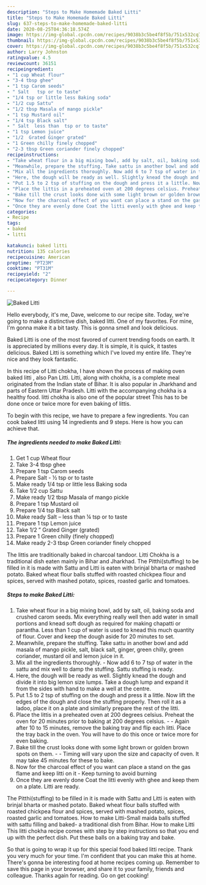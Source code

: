 ```yaml
---
description: "Steps to Make Homemade Baked Litti"
title: "Steps to Make Homemade Baked Litti"
slug: 637-steps-to-make-homemade-baked-litti
date: 2020-08-25T04:36:18.574Z
image: https://img-global.cpcdn.com/recipes/9038b3c5be4f8f5b/751x532cq70/baked-litti-recipe-main-photo.jpg
thumbnail: https://img-global.cpcdn.com/recipes/9038b3c5be4f8f5b/751x532cq70/baked-litti-recipe-main-photo.jpg
cover: https://img-global.cpcdn.com/recipes/9038b3c5be4f8f5b/751x532cq70/baked-litti-recipe-main-photo.jpg
author: Larry Johnston
ratingvalue: 4.5
reviewcount: 36151
recipeingredient:
- "1 cup Wheat flour"
- "3-4 tbsp ghee"
- "1 tsp Carom seeds"
- " Salt   tsp or to taste"
- "1/4 tsp or little less Baking soda"
- "1/2 cup Sattu"
- "1/2 tbsp Masala of mango pickle"
- "1 tsp Mustard oil"
- "1/4 tsp Black salt"
- " Salt  less than  tsp or to taste"
- "1 tsp Lemon juice"
- "1/2  Grated Ginger grated"
- "1 Green chilly finely chopped"
- "2-3 tbsp Green coriander finely chopped"
recipeinstructions:
- "Take wheat flour in a big mixing bowl, add by salt, oil, baking soda and crushed carom seeds. Mix everything really well then add water in small portions and knead soft dough as required for making chapatti or parantha. Less than 1 cup of water is used to knead this much quantity of flour. Cover and keep the dough aside for 20 minutes to set."
- "Meanwhile, prepare the stuffing. Take sattu in another bowl and add masala of mango pickle, salt, black salt, ginger, green chilly, green coriander, mustard oil and lemon juice in it."
- "Mix all the ingredients thoroughly. Now add 6 to 7 tsp of water in the sattu and mix well to damp the stuffing. Sattu stuffing is ready."
- "Here, the dough will be ready as well. Slightly knead the dough and divide it into big lemon size lumps. Take a dough lump and expand it from the sides with hand to make a well at the centre."
- "Put 1.5 to 2 tsp of stuffing on the dough and press it a little. Now lift the edges of the dough and close the stuffing properly. Then roll it as a ladoo, place it on a plate and similarly prepare the rest of the litti."
- "Place the littis in a preheated oven at 200 degrees celsius. Preheat the oven for 20 minutes prior to baking at 200 degrees celsius.  Again after 10 to 15 minutes, remove the baking tray and flip each litti. Place the tray back in the oven. You will have to do this once or twice more for even baking."
- "Bake till the crust looks done with some light brown or golden brown spots on them.   Timing will vary upon the size and capacity of oven. It may take 45 minutes for these to bake."
- "Now for the charcoal effect of you want can place a stand on the gas flame and keep litti on it Keep turning to avoid burning"
- "Once they are evenly done Coat the litti evenly with ghee and keep them on a plate. Litti are ready."
categories:
- Recipe
tags:
- baked
- litti

katakunci: baked litti 
nutrition: 135 calories
recipecuisine: American
preptime: "PT23M"
cooktime: "PT31M"
recipeyield: "2"
recipecategory: Dinner

---
```



![Baked Litti](https://img-global.cpcdn.com/recipes/9038b3c5be4f8f5b/751x532cq70/baked-litti-recipe-main-photo.jpg)

Hello everybody, it's me, Dave, welcome to our recipe site. Today, we're going to make a distinctive dish, baked litti. One of my favorites. For mine, I'm gonna make it a bit tasty. This is gonna smell and look delicious.

Baked Litti is one of the most favored of current trending foods on earth. It is appreciated by millions every day. It is simple, it is quick, it tastes delicious. Baked Litti is something which I've loved my entire life. They're nice and they look fantastic.

In this recipe of Litti chokha, I have shown the process of making oven baked litti , also Pan Litti. Litti, along with chokha, is a complete meal originated from the Indian state of Bihar. It is also popular in Jharkhand and parts of Eastern Uttar Pradesh. Litti with the accompanying chokha is a healthy food. litti chokha is also one of the popular street This has to be done once or twice more for even baking of littis.


To begin with this recipe, we have to prepare a few ingredients. You can cook baked litti using 14 ingredients and 9 steps. Here is how you can achieve that.

<!--inarticleads1-->

##### The ingredients needed to make Baked Litti:

1. Get 1 cup Wheat flour
1. Take 3-4 tbsp ghee
1. Prepare 1 tsp Carom seeds
1. Prepare  Salt - ½ tsp or to taste
1. Make ready 1/4 tsp or little less Baking soda
1. Take 1/2 cup Sattu
1. Make ready 1/2 tbsp Masala of mango pickle
1. Prepare 1 tsp Mustard oil
1. Prepare 1/4 tsp Black salt
1. Make ready  Salt – less than ¼ tsp or to taste
1. Prepare 1 tsp Lemon juice
1. Take 1/2 ” Grated Ginger (grated)
1. Prepare 1 Green chilly (finely chopped)
1. Make ready 2-3 tbsp Green coriander finely chopped


The littis are traditionally baked in charcoal tandoor. Litti Chokha is a traditional dish eaten mainly in Bihar and Jharkhad. The Pitthi(stuffing) to be filled in it is made with Sattu and Litti is eaten with brinjal bharta or mashed potato. Baked wheat flour balls stuffed with roasted chickpea flour and spices, served with mashed potato, spices, roasted garlic and tomatoes. 

<!--inarticleads2-->

##### Steps to make Baked Litti:

1. Take wheat flour in a big mixing bowl, add by salt, oil, baking soda and crushed carom seeds. Mix everything really well then add water in small portions and knead soft dough as required for making chapatti or parantha. Less than 1 cup of water is used to knead this much quantity of flour. Cover and keep the dough aside for 20 minutes to set.
1. Meanwhile, prepare the stuffing. Take sattu in another bowl and add masala of mango pickle, salt, black salt, ginger, green chilly, green coriander, mustard oil and lemon juice in it.
1. Mix all the ingredients thoroughly. - Now add 6 to 7 tsp of water in the sattu and mix well to damp the stuffing. Sattu stuffing is ready.
1. Here, the dough will be ready as well. Slightly knead the dough and divide it into big lemon size lumps. Take a dough lump and expand it from the sides with hand to make a well at the centre.
1. Put 1.5 to 2 tsp of stuffing on the dough and press it a little. Now lift the edges of the dough and close the stuffing properly. Then roll it as a ladoo, place it on a plate and similarly prepare the rest of the litti.
1. Place the littis in a preheated oven at 200 degrees celsius. Preheat the oven for 20 minutes prior to baking at 200 degrees celsius. -  - Again after 10 to 15 minutes, remove the baking tray and flip each litti. Place the tray back in the oven. You will have to do this once or twice more for even baking.
1. Bake till the crust looks done with some light brown or golden brown spots on them.  -  - Timing will vary upon the size and capacity of oven. It may take 45 minutes for these to bake.
1. Now for the charcoal effect of you want can place a stand on the gas flame and keep litti on it - Keep turning to avoid burning
1. Once they are evenly done Coat the litti evenly with ghee and keep them on a plate. Litti are ready.


The Pitthi(stuffing) to be filled in it is made with Sattu and Litti is eaten with brinjal bharta or mashed potato. Baked wheat flour balls stuffed with roasted chickpea flour and spices, served with mashed potato, spices, roasted garlic and tomatoes. How to make Litti-Small maida balls stuffed with sattu filling and baked- a traditional dish from Bihar. How to make Litti  This litti chokha recipe comes with step by step instructions so that you end up with the perfect dish. Put these balls on a baking tray and bake. 

So that is going to wrap it up for this special food baked litti recipe. Thank you very much for your time. I'm confident that you can make this at home. There's gonna be interesting food at home recipes coming up. Remember to save this page in your browser, and share it to your family, friends and colleague. Thanks again for reading. Go on get cooking!
